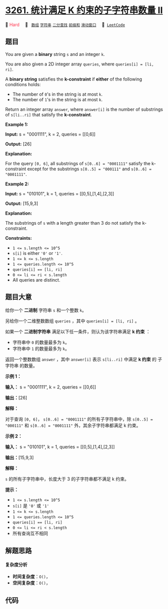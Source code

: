 # [3261. 统计满足 K 约束的子字符串数量 II](https://leetcode.com/problems/count-substrings-that-satisfy-k-constraint-ii)

🔴 <font color=#ff334b>Hard</font>&emsp; 🔖&ensp; [`数组`](/leetcode/outline/tag/array.md) [`字符串`](/leetcode/outline/tag/string.md) [`二分查找`](/leetcode/outline/tag/binary-search.md) [`前缀和`](/leetcode/outline/tag/prefix-sum.md) [`滑动窗口`](/leetcode/outline/tag/sliding-window.md)&emsp; 🔗&ensp;[`LeetCode`](https://leetcode.com/problems/count-substrings-that-satisfy-k-constraint-ii)

## 题目

You are given a **binary** string `s` and an integer `k`.

You are also given a 2D integer array `queries`, where `queries[i] = [li,
ri]`.

A **binary string** satisfies the **k-constraint** if **either** of the
following conditions holds:

  * The number of `0`'s in the string is at most `k`.
  * The number of `1`'s in the string is at most `k`.

Return an integer array `answer`, where `answer[i]` is the number of
substrings of `s[li..ri]` that satisfy the **k-constraint**.



**Example 1:**

**Input:** s = "0001111", k = 2, queries = [[0,6]]

**Output:** [26]

**Explanation:**

For the query `[0, 6]`, all substrings of `s[0..6] = "0001111"` satisfy the
k-constraint except for the substrings `s[0..5] = "000111"` and `s[0..6] =
"0001111"`.

**Example 2:**

**Input:** s = "010101", k = 1, queries = [[0,5],[1,4],[2,3]]

**Output:** [15,9,3]

**Explanation:**

The substrings of `s` with a length greater than 3 do not satisfy the
k-constraint.



**Constraints:**

  * `1 <= s.length <= 10^5`
  * `s[i]` is either `'0'` or `'1'`.
  * `1 <= k <= s.length`
  * `1 <= queries.length <= 10^5`
  * `queries[i] == [li, ri]`
  * `0 <= li <= ri < s.length`
  * All queries are distinct.


## 题目大意

给你一个 **二进制** 字符串 `s` 和一个整数 `k`。

另给你一个二维整数数组 `queries` ，其中 `queries[i] = [li, ri]` 。

如果一个 **二进制字符串** 满足以下任一条件，则认为该字符串满足 **k 约束** ：

  * 字符串中 `0` 的数量最多为 `k`。
  * 字符串中 `1` 的数量最多为 `k`。

返回一个整数数组 `answer` ，其中 `answer[i]` 表示 `s[li..ri]` 中满足 **k 约束** 的 子字符串 的数量。



**示例 1：**

**输入：** s = "0001111", k = 2, queries = [[0,6]]

**输出：**[26]

**解释：**

对于查询 `[0, 6]`， `s[0..6] = "0001111"` 的所有子字符串中，除 `s[0..5] = "000111"` 和
`s[0..6] = "0001111"` 外，其余子字符串都满足 k 约束。

**示例 2：**

**输入：** s = "010101", k = 1, queries = [[0,5],[1,4],[2,3]]

**输出：**[15,9,3]

**解释：**

`s` 的所有子字符串中，长度大于 3 的子字符串都不满足 k 约束。



**提示：**

  * `1 <= s.length <= 10^5`
  * `s[i]` 是 `'0'` 或 `'1'`
  * `1 <= k <= s.length`
  * `1 <= queries.length <= 10^5`
  * `queries[i] == [li, ri]`
  * `0 <= li <= ri < s.length`
  * 所有查询互不相同


## 解题思路

#### 复杂度分析

- **时间复杂度**：`O()`，
- **空间复杂度**：`O()`，

## 代码

```javascript

```